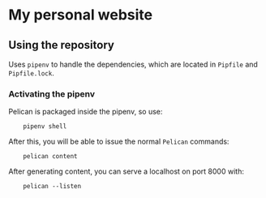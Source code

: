# My personal website

## Using the repository

Uses `pipenv` to handle the dependencies, which are located in `Pipfile` and `Pipfile.lock`.

### Activating the pipenv

Pelican is packaged inside the pipenv, so use:

        pipenv shell

After this, you will be able to issue the normal `Pelican` commands:

        pelican content

After generating content, you can serve a localhost on port 8000 with:

        pelican --listen
